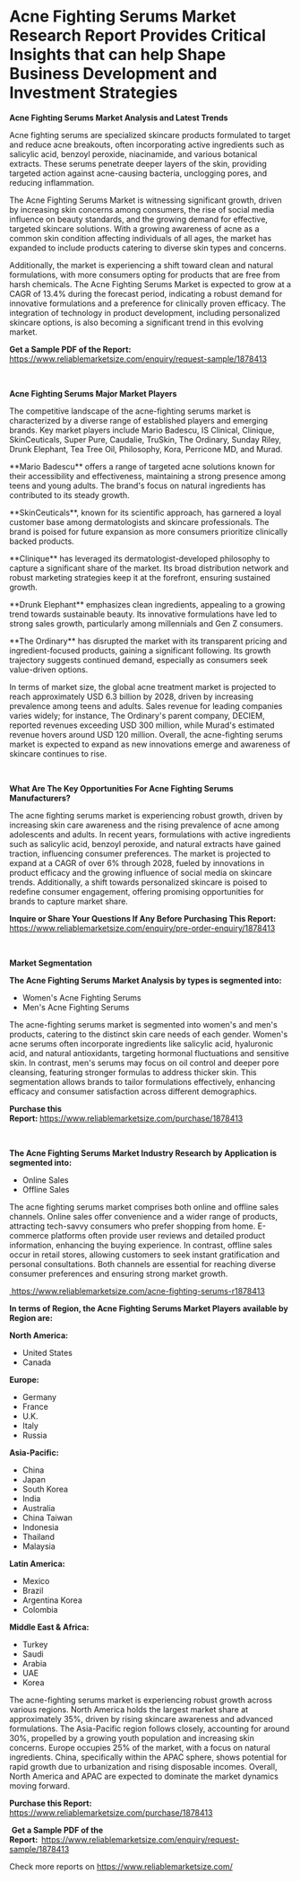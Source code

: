 <p><h1>Acne Fighting Serums Market Research Report Provides Critical Insights that can help Shape Business Development and Investment Strategies</h1></p><p><strong>Acne Fighting Serums Market Analysis and Latest Trends</strong></p>
<p><p>Acne fighting serums are specialized skincare products formulated to target and reduce acne breakouts, often incorporating active ingredients such as salicylic acid, benzoyl peroxide, niacinamide, and various botanical extracts. These serums penetrate deeper layers of the skin, providing targeted action against acne-causing bacteria, unclogging pores, and reducing inflammation.</p><p>The Acne Fighting Serums Market is witnessing significant growth, driven by increasing skin concerns among consumers, the rise of social media influence on beauty standards, and the growing demand for effective, targeted skincare solutions. With a growing awareness of acne as a common skin condition affecting individuals of all ages, the market has expanded to include products catering to diverse skin types and concerns.</p><p>Additionally, the market is experiencing a shift toward clean and natural formulations, with more consumers opting for products that are free from harsh chemicals. The Acne Fighting Serums Market is expected to grow at a CAGR of 13.4% during the forecast period, indicating a robust demand for innovative formulations and a preference for clinically proven efficacy. The integration of technology in product development, including personalized skincare options, is also becoming a significant trend in this evolving market.</p></p>
<p><strong>Get a Sample PDF of the Report:&nbsp;</strong> <a href="https://www.reliablemarketsize.com/enquiry/request-sample/1878413?utm_campaign=1103&utm_medium=2&utm_source=Github&utm_content=ia&utm_term=08022025&utm_id=acne-fighting-serums">https://www.reliablemarketsize.com/enquiry/request-sample/1878413</a></p>
<p>&nbsp;</p>
<p><strong>Acne Fighting Serums Major Market Players</strong></p>
<p><p>The competitive landscape of the acne-fighting serums market is characterized by a diverse range of established players and emerging brands. Key market players include Mario Badescu, IS Clinical, Clinique, SkinCeuticals, Super Pure, Caudalie, TruSkin, The Ordinary, Sunday Riley, Drunk Elephant, Tea Tree Oil, Philosophy, Kora, Perricone MD, and Murad. </p><p>**Mario Badescu** offers a range of targeted acne solutions known for their accessibility and effectiveness, maintaining a strong presence among teens and young adults. The brand's focus on natural ingredients has contributed to its steady growth.</p><p>**SkinCeuticals**, known for its scientific approach, has garnered a loyal customer base among dermatologists and skincare professionals. The brand is poised for future expansion as more consumers prioritize clinically backed products.</p><p>**Clinique** has leveraged its dermatologist-developed philosophy to capture a significant share of the market. Its broad distribution network and robust marketing strategies keep it at the forefront, ensuring sustained growth.</p><p>**Drunk Elephant** emphasizes clean ingredients, appealing to a growing trend towards sustainable beauty. Its innovative formulations have led to strong sales growth, particularly among millennials and Gen Z consumers.</p><p>**The Ordinary** has disrupted the market with its transparent pricing and ingredient-focused products, gaining a significant following. Its growth trajectory suggests continued demand, especially as consumers seek value-driven options.</p><p>In terms of market size, the global acne treatment market is projected to reach approximately USD 6.3 billion by 2028, driven by increasing prevalence among teens and adults. Sales revenue for leading companies varies widely; for instance, The Ordinary's parent company, DECIEM, reported revenues exceeding USD 300 million, while Murad's estimated revenue hovers around USD 120 million. Overall, the acne-fighting serums market is expected to expand as new innovations emerge and awareness of skincare continues to rise.</p></p>
<p>&nbsp;</p>
<p><strong>What Are The Key Opportunities For Acne Fighting Serums Manufacturers?</strong></p>
<p><p>The acne fighting serums market is experiencing robust growth, driven by increasing skin care awareness and the rising prevalence of acne among adolescents and adults. In recent years, formulations with active ingredients such as salicylic acid, benzoyl peroxide, and natural extracts have gained traction, influencing consumer preferences. The market is projected to expand at a CAGR of over 6% through 2028, fueled by innovations in product efficacy and the growing influence of social media on skincare trends. Additionally, a shift towards personalized skincare is poised to redefine consumer engagement, offering promising opportunities for brands to capture market share.</p></p>
<p><strong>Inquire or Share Your Questions If Any Before Purchasing This Report:</strong> <a href="https://www.reliablemarketsize.com/enquiry/pre-order-enquiry/1878413?utm_campaign=1103&utm_medium=2&utm_source=Github&utm_content=ia&utm_term=08022025&utm_id=acne-fighting-serums">https://www.reliablemarketsize.com/enquiry/pre-order-enquiry/1878413</a></p>
<p>&nbsp;</p>
<p><strong>Market Segmentation</strong></p>
<p><strong>The Acne Fighting Serums Market Analysis by types is segmented into:</strong></p>
<p><ul><li>Women's Acne Fighting Serums</li><li>Men's Acne Fighting Serums</li></ul></p>
<p><p>The acne-fighting serums market is segmented into women's and men's products, catering to the distinct skin care needs of each gender. Women's acne serums often incorporate ingredients like salicylic acid, hyaluronic acid, and natural antioxidants, targeting hormonal fluctuations and sensitive skin. In contrast, men's serums may focus on oil control and deeper pore cleansing, featuring stronger formulas to address thicker skin. This segmentation allows brands to tailor formulations effectively, enhancing efficacy and consumer satisfaction across different demographics.</p></p>
<p><strong>Purchase this Report:&nbsp;</strong><a href="https://www.reliablemarketsize.com/purchase/1878413?utm_campaign=1103&utm_medium=2&utm_source=Github&utm_content=ia&utm_term=08022025&utm_id=acne-fighting-serums">https://www.reliablemarketsize.com/purchase/1878413</a></p>
<p>&nbsp;</p>
<p><strong>The Acne Fighting Serums Market Industry Research by Application is segmented into:</strong></p>
<p><ul><li>Online Sales</li><li>Offline Sales</li></ul></p>
<p><p>The acne fighting serums market comprises both online and offline sales channels. Online sales offer convenience and a wider range of products, attracting tech-savvy consumers who prefer shopping from home. E-commerce platforms often provide user reviews and detailed product information, enhancing the buying experience. In contrast, offline sales occur in retail stores, allowing customers to seek instant gratification and personal consultations. Both channels are essential for reaching diverse consumer preferences and ensuring strong market growth.</p></p>
<p><a href="https://www.reliablemarketsize.com/acne-fighting-serums-r1878413?utm_campaign=1103&utm_medium=2&utm_source=Github&utm_content=ia&utm_term=08022025&utm_id=acne-fighting-serums">&nbsp;https://www.reliablemarketsize.com/acne-fighting-serums-r1878413</a></p>
<p><strong>In terms of Region, the Acne Fighting Serums Market Players available by Region are:</strong></p>
<p>
    <p> <strong> North America: </strong>
        <ul>
            <li>United States</li>
            <li>Canada</li>
        </ul>
        </p> 
    <p> <strong> Europe: </strong>
        <ul>
            <li>Germany</li>
            <li>France</li>
            <li>U.K.</li>
            <li>Italy</li>
            <li>Russia</li>
        </ul>
        </p> 
    <p> <strong> Asia-Pacific: </strong>
        <ul>
            <li>China</li>
            <li>Japan</li>
            <li>South Korea</li>
            <li>India</li>
            <li>Australia</li>
            <li>China Taiwan</li>
            <li>Indonesia</li>
            <li>Thailand</li>
            <li>Malaysia</li>
        </ul>
        </p> 
    <p> <strong> Latin America: </strong>
        <ul>
            <li>Mexico</li>
            <li>Brazil</li>
            <li>Argentina Korea</li>
            <li>Colombia</li>
        </ul>
        </p> 
    <p> <strong> Middle East & Africa: </strong>
        <ul>
            <li>Turkey</li>
            <li>Saudi</li>
            <li>Arabia</li>
            <li>UAE</li>
            <li>Korea</li>
        </ul>
    </p>
    </p>
<p><p>The acne-fighting serums market is experiencing robust growth across various regions. North America holds the largest market share at approximately 35%, driven by rising skincare awareness and advanced formulations. The Asia-Pacific region follows closely, accounting for around 30%, propelled by a growing youth population and increasing skin concerns. Europe occupies 25% of the market, with a focus on natural ingredients. China, specifically within the APAC sphere, shows potential for rapid growth due to urbanization and rising disposable incomes. Overall, North America and APAC are expected to dominate the market dynamics moving forward.</p></p>
<p><strong>Purchase this Report: </strong><a href="https://www.reliablemarketsize.com/purchase/1878413?utm_campaign=1103&utm_medium=2&utm_source=Github&utm_content=ia&utm_term=08022025&utm_id=acne-fighting-serums">https://www.reliablemarketsize.com/purchase/1878413</a></p>
<p>&nbsp;<strong>Get a Sample PDF of the Report:&nbsp;&nbsp;</strong><a href="https://www.reliablemarketsize.com/enquiry/request-sample/1878413?utm_campaign=1103&utm_medium=2&utm_source=Github&utm_content=ia&utm_term=08022025&utm_id=acne-fighting-serums">https://www.reliablemarketsize.com/enquiry/request-sample/1878413</a></p>
<p><strong></strong></p>
<p>Check more reports on <a href="https://www.reliablemarketsize.com/?utm_campaign=1103&utm_medium=2&utm_source=Github&utm_content=ia&utm_term=08022025&utm_id=acne-fighting-serums">https://www.reliablemarketsize.com/</a></p>